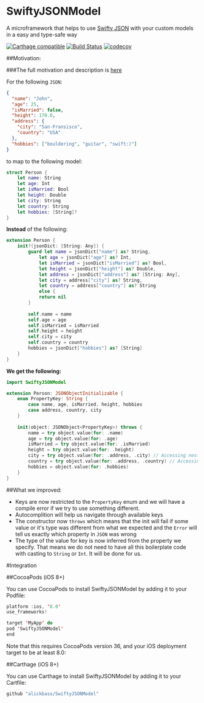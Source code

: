 # SwiftyJSONModel
A microframework that helps to use [Swifty JSON](https://github.com/SwiftyJSON/SwiftyJSON) with your custom models in a easy and type-safe way

[![Carthage compatible](https://img.shields.io/badge/Carthage-compatible-4BC51D.svg?style=flat)](https://github.com/Carthage/Carthage) 
[![Build Status](https://travis-ci.org/alickbass/SwiftyJSONModel.svg?branch=master)](https://travis-ci.org/alickbass/SwiftyJSONModel)
[![codecov](https://codecov.io/gh/alickbass/SwiftyJSONModel/branch/master/graph/badge.svg)](https://codecov.io/gh/alickbass/SwiftyJSONModel)

##Motivation:

###The full motivation and description is [here](https://medium.com/@alickdikan/type-safe-json-in-swift-with-swiftyjsonmodel-89d432a8c1ee#.d07xuncxy)

For the following `JSON`:

```json
{
  "name": "John",
  "age": 25,
  "isMarried": false,
  "height": 170.0,
  "address": {
  	"city": "San-Fransisco",
  	"country": "USA"
  },
  "hobbies": ["bouldering", "guitar", "swift:)"]
}
```

to map to the following model:

```swift
struct Person {
    let name: String
    let age: Int
    let isMarried: Bool
    let height: Double
    let city: String
    let country: String
    let hobbies: [String]?
}
```

**Instead** of the following:

```swift
extension Person {
    init?(jsonDict: [String: Any]) {
        guard let name = jsonDict["name"] as? String,
            let age = jsonDict["age"] as? Int,
            let isMarried = jsonDict["isMarried"] as? Bool,
            let height = jsonDict["height"] as? Double,
            let address = jsonDict["address"] as? [String: Any],
            let city = address["city"] as? String,
            let country = address["country"] as? String
            else {
            return nil
        }
        
        self.name = name
        self.age = age
        self.isMarried = isMarried
        self.height = height
        self.city = city
        self.country = country
        hobbies = jsonDict["hobbies"] as? [String]
    }
}
```

**We get the following:**

```swift
import SwiftyJSONModel

extension Person: JSONObjectInitializable {
    enum PropertyKey: String {
        case name, age, isMarried, height, hobbies
        case address, country, city
    }
    
    init(object: JSONObject<PropertyKey>) throws {
        name = try object.value(for: .name)
        age = try object.value(for: .age)
        isMarried = try object.value(for: .isMarried)
        height = try object.value(for: .height)
        city = try object.value(for: .address, .city) // Accessing nested json
        country = try object.value(for: .address, .country) // Accessing nested json
        hobbies = object.value(for: .hobbies)
    }
}
```

##What we improved:
* Keys are now restricted to the `PropertyKey` enum and we will have a compile error if we try to use something different.
* Autocomplition will help us navigate through available keys
* The constructor now `throws` which means that the init will fail if some value or it's type was different from what we expected and the `Error` will tell us exactly which property in `JSON` was wrong
* The type of the value for key is now inferred from the property we specify. That means we do not need to have all this boilerplate code with casting to `String` or `Int`. It will be done for us.

#Integration

##CocoaPods (iOS 8+)

You can use CocoaPods to install SwiftyJSONModel by adding it to your Podfile:

```swift
platform :ios, '8.0'
use_frameworks!

target 'MyApp' do
pod 'SwiftyJSONModel'
end
```

Note that this requires CocoaPods version 36, and your iOS deployment target to be at least 8.0:

##Carthage (iOS 8+)

You can use Carthage to install SwiftyJSONModel by adding it to your Cartfile:

```swift
github "alickbass/SwiftyJSONModel"
```

